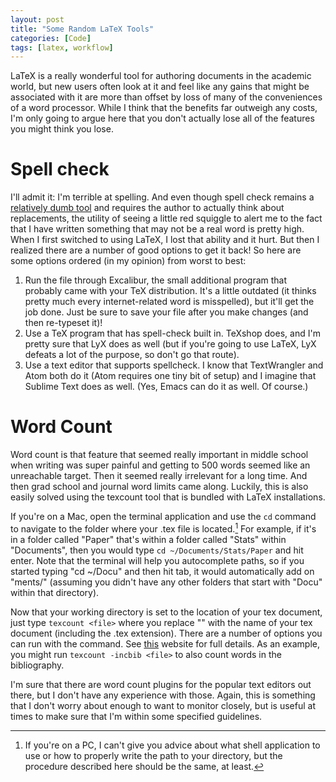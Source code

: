 ```yaml
---
layout: post
title: "Some Random LaTeX Tools"
categories: [Code]
tags: [latex, workflow]
---
```

LaTeX is a really wonderful tool for authoring documents in the academic world, but new users often look at it and feel like any gains that might be associated with it are more than offset by loss of many of the conveniences of a word processor. While I think that the benefits far outweigh any costs, I'm only going to argue here that you don't actually lose all of the features you might think you lose.

# Spell check
I'll admit it: I'm terrible at spelling. And even though spell check remains a [relatively dumb tool](http://cavern.uark.edu/~arnold/Other/ZarOde.pdf) and requires the author to actually think about replacements, the utility of seeing a little red squiggle to alert me to the fact that I have written something that may not be a real word is pretty high. When I first switched to using LaTeX, I lost that ability and it hurt. But then I realized there are a number of good options to get it back! So here are some options ordered (in my opinion) from worst to best:
  1. Run the file through Excalibur, the small additional program that probably came with your TeX distribution. It's a little outdated (it thinks pretty much every internet-related word is misspelled), but it'll get the job done. Just be sure to save your file after you make changes (and then re-typeset it)!
  2. Use a TeX program that has spell-check built in. TeXshop does, and I'm pretty sure that LyX does as well (but if you're going to use LaTeX, LyX defeats a lot of the purpose, so don't go that route).
  3. Use a text editor that supports spellcheck. I know that TextWrangler and Atom both do it (Atom requires one tiny bit of setup) and I imagine that Sublime Text does as well. (Yes, Emacs can do it as well. Of course.)

# Word Count
Word count is that feature that seemed really important in middle school when writing was super painful and getting to 500 words seemed like an unreachable target. Then it seemed really irrelevant for a long time. And then grad school and journal word limits came along. Luckily, this is also easily solved using the texcount tool that is bundled with LaTeX installations.

If you're on a Mac, open the terminal application and use the `cd` command to navigate to the folder where your .tex file is located.[^1] For example, if it's in a folder called "Paper" that's within a folder called "Stats" within "Documents", then you would type `cd ~/Documents/Stats/Paper` and hit enter. Note that the terminal will help you autocomplete paths, so if you started typing "cd ~/Docu" and then hit tab, it would automatically add on "ments/" (assuming you didn't have any other folders that start with "Docu" within that directory).

Now that your working directory is set to the location of your tex document, just type `texcount <file>` where you replace "<file>" with the name of your tex document (including the .tex extension). There are a number of options you can run with the command. See [this](http://app.uio.no/ifi/texcount/howto.html) website for full details. As an example, you might run `texcount -incbib <file>` to also count words in the bibliography.

I'm sure that there are word count plugins for the popular text editors out there, but I don't have any experience with those. Again, this is something that I don't worry about enough to want to monitor closely, but is useful at times to make sure that I'm within some specified guidelines.

[^1]: If you're on a PC, I can't give you advice about what shell application to use or how to properly write the path to your directory, but the procedure described here should be the same, at least.
